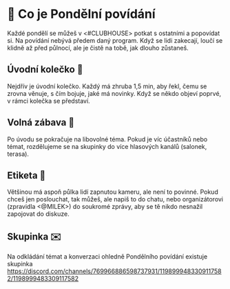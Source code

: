 # 🍻 Co je Pondělní povídání
Každé pondělí se můžeš v <#CLUBHOUSE> potkat s ostatními a popovídat si. Na povídání nebývá předem daný program. Když se lidi zakecají, loučí se klidně až před půlnocí, ale je čistě na tobě, jak dlouho zůstaneš.

## Úvodní kolečko 👋
Nejdřív je úvodní kolečko. Každý má zhruba 1,5 min, aby řekl, čemu se zrovna věnuje, s čím bojuje, jaké má novinky. Když se někdo objeví poprvé, v rámci kolečka se představí.

## Volná zábava 🍻
Po úvodu se pokračuje na libovolné téma. Pokud je víc účastníků nebo témat, rozdělujeme se na skupinky do více hlasových kanálů (salonek, terasa).

## Etiketa 👠
Většinou má aspoň půlka lidí zapnutou kameru, ale není to povinné. Pokud chceš jen poslouchat, tak můžeš, ale napiš to do chatu, nebo organizátorovi (zpravidla <@MILEK>) do soukromé zprávy, aby se tě nikdo nesnažil zapojovat do diskuze.

## Skupinka ✉️
Na odkládání témat a konverzaci ohledně Pondělního povídání existuje skupinka https://discord.com/channels/769966886598737931/1198999483309117582/1198999483309117582
